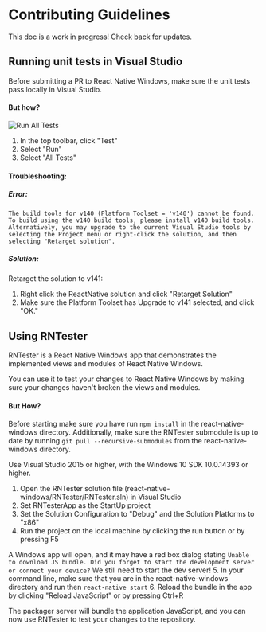 # Contributing Guidelines

This doc is a work in progress! Check back for updates.

## Running unit tests in Visual Studio
Before submitting a PR to React Native Windows, make sure the unit tests pass locally in Visual Studio.

#### But how?
![Run All Tests](img/RunTests.png)
1. In the top toolbar, click "Test"
2. Select "Run"
3. Select "All Tests"

#### Troubleshooting:
##### Error:
```
The build tools for v140 (Platform Toolset = 'v140') cannot be found. To build using the v140 build tools, please install v140 build tools.  Alternatively, you may upgrade to the current Visual Studio tools by selecting the Project menu or right-click the solution, and then selecting "Retarget solution".	

```
##### Solution:
Retarget the solution to v141:
1. Right click the ReactNative solution and click "Retarget Solution"
2. Make sure the Platform Toolset has Upgrade to v141 selected, and click "OK."


## Using RNTester
RNTester is a React Native Windows app that demonstrates the implemented views and modules of React Native Windows.

You can use it to test your changes to React Native Windows by making sure your changes haven't broken the views and modules.

#### But How?
Before starting make sure you have run `npm install` in the react-native-windows directory. Additionally, make sure the RNTester submodule is up to date by running `git pull --recursive-submodules` from the react-native-windows directory.

Use Visual Studio 2015 or higher, with the Windows 10 SDK 10.0.14393 or higher.

1. Open the RNTester solution file (react-native-windows/RNTester/RNTester.sln) in Visual Studio
2. Set RNTesterApp as the StartUp project
3. Set the Solution Configuration to "Debug" and the Solution Platforms to "x86"
4. Run the project on the local machine by clicking the run button or by pressing F5

A Windows app will open, and it may have a red box dialog stating `Unable to download JS bundle. Did you forget to start the development server or connect your device?` We still need to start the dev server!
5. In your command line, make sure that you are in the react-native-windows directory and run then `react-native start`
6. Reload the bundle in the app by clicking "Reload JavaScript" or by pressing Ctrl+R

The packager server will bundle the application JavaScript, and you can now use RNTester to test your changes to the repository.